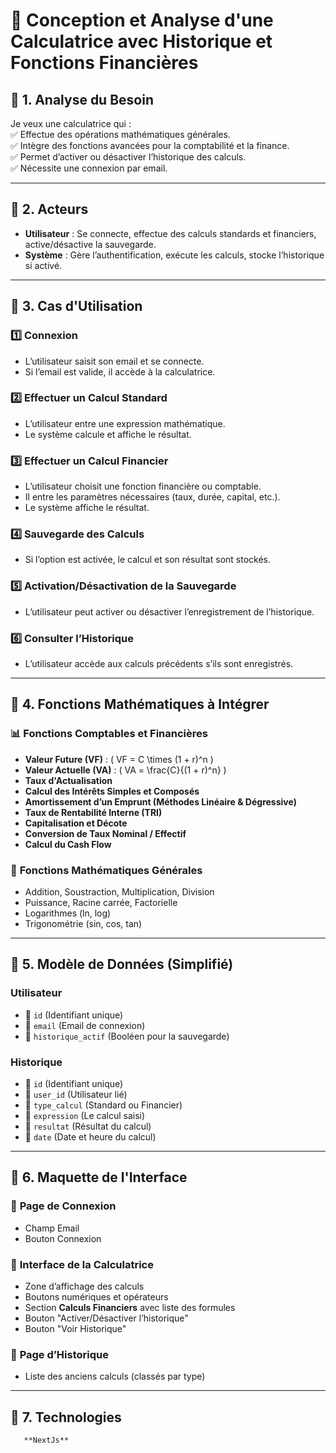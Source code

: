 # 📌 Conception et Analyse d'une Calculatrice avec Historique et Fonctions Financières  

## 🔹 1. Analyse du Besoin  
Je veux une calculatrice qui :  
✅ Effectue des opérations mathématiques générales.  
✅ Intègre des fonctions avancées pour la comptabilité et la finance.  
✅ Permet d’activer ou désactiver l’historique des calculs.  
✅ Nécessite une connexion par email.  

---

## 🔹 2.  Acteurs  
- **Utilisateur** : Se connecte, effectue des calculs standards et financiers, active/désactive la sauvegarde.  
- **Système** : Gère l’authentification, exécute les calculs, stocke l’historique si activé.  

---

## 🔹 3. Cas d'Utilisation  

### 1️⃣ Connexion  
   - L’utilisateur saisit son email et se connecte.  
   - Si l’email est valide, il accède à la calculatrice.  

### 2️⃣ Effectuer un Calcul Standard  
   - L’utilisateur entre une expression mathématique.  
   - Le système calcule et affiche le résultat.  

### 3️⃣ Effectuer un Calcul Financier  
   - L’utilisateur choisit une fonction financière ou comptable.  
   - Il entre les paramètres nécessaires (taux, durée, capital, etc.).  
   - Le système affiche le résultat.  

### 4️⃣ Sauvegarde des Calculs  
   - Si l’option est activée, le calcul et son résultat sont stockés.  

### 5️⃣ Activation/Désactivation de la Sauvegarde  
   - L’utilisateur peut activer ou désactiver l’enregistrement de l’historique.  

### 6️⃣ Consulter l’Historique  
   - L’utilisateur accède aux calculs précédents s’ils sont enregistrés.  

---

## 🔹 4. Fonctions Mathématiques à Intégrer  

### 📊 **Fonctions Comptables et Financières**  
- **Valeur Future (VF)** : \( VF = C \times (1 + r)^n \)  
- **Valeur Actuelle (VA)** : \( VA = \frac{C}{(1 + r)^n} \)  
- **Taux d'Actualisation**  
- **Calcul des Intérêts Simples et Composés**  
- **Amortissement d’un Emprunt (Méthodes Linéaire & Dégressive)**  
- **Taux de Rentabilité Interne (TRI)**  
- **Capitalisation et Décote**  
- **Conversion de Taux Nominal / Effectif**  
- **Calcul du Cash Flow**  

### 🔢 **Fonctions Mathématiques Générales**  
- Addition, Soustraction, Multiplication, Division  
- Puissance, Racine carrée, Factorielle  
- Logarithmes (ln, log)  
- Trigonométrie (sin, cos, tan)  

---

## 🔹 5. Modèle de Données (Simplifié)  

### **Utilisateur**  
- 📌 `id` (Identifiant unique)  
- 📌 `email` (Email de connexion)  
- 📌 `historique_actif` (Booléen pour la sauvegarde)  

### **Historique**  
- 📌 `id` (Identifiant unique)  
- 📌 `user_id` (Utilisateur lié)  
- 📌 `type_calcul` (Standard ou Financier)  
- 📌 `expression` (Le calcul saisi)  
- 📌 `resultat` (Résultat du calcul)  
- 📌 `date` (Date et heure du calcul)  

---

## 🔹 6. Maquette de l'Interface  

### 🎨 **Page de Connexion**  
- Champ Email  
- Bouton Connexion  

### 🎨 **Interface de la Calculatrice**  
- Zone d’affichage des calculs  
- Boutons numériques et opérateurs  
- Section **Calculs Financiers** avec liste des formules  
- Bouton "Activer/Désactiver l’historique"  
- Bouton "Voir Historique"  

### 🎨 **Page d’Historique**  
- Liste des anciens calculs (classés par type)  

---

## 🔹 7. Technologies 
       **NextJs**

